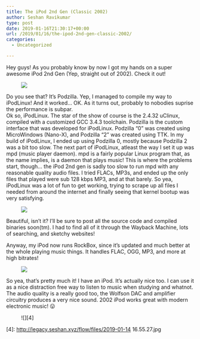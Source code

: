 ```yaml
---
title: The iPod 2nd Gen (Classic 2002)
author: Seshan Ravikumar
type: post
date: 2019-01-16T21:30:17+00:00
url: /2019/01/16/the-ipod-2nd-gen-classic-2002/
categories:
  - Uncategorized

---
```

Hey guys! As you probably know by now I got my hands on a super awesome iPod 2nd Gen (Yep, straight out of 2002). Check it out! <figure class="wp-block-image">

![][1] </figure> 

Do you see that? It&#8217;s Podzilla. Yep, I managed to compile my way to iPodLinux! And it worked&#8230; OK. As it turns out, probably to nobodies suprise the performance is subpar.  
Ok so, iPodLinux. The star of the show of course is the 2.4.32 uClinux, compiled with a customized GCC 3.4.3 toolchain. Podzilla is the custom interface that was developed for iPodLinux. Podzilla &#8220;0&#8221; was created using MicroWindows (Nano-X), and Podzilla &#8220;2&#8221; was created using TTK. In my build of iPodLinux, I ended up using Podzilla 0, mostly because Podzilla 2 was a bit too slow. The next part of iPodLinux, atleast the way I set it up was mpd (music player daemon). mpd is a fairly popular Linux program that, as the name implies, is a daemon that plays music! This is where the problems start, though&#8230; the iPod 2nd gen is sadly too slow to run mpd with any reasonable quality audio files. I tried FLACs, MP3s, and ended up the only files that played were sub 128 kbps MP3, and at that barely. So yea, iPodLinux was a lot of fun to get working, trying to scrape up all files I needed from around the internet and finally seeing that kernel bootup was very satisfying. <figure class="wp-block-image">

![][2] </figure> 

Beautiful, isn&#8217;t it? I&#8217;ll be sure to post all the source code and compiled binaries soon(tm). I had to find all of it through the Wayback Machine, lots of searching, and sketchy websites!  
  
Anyway, my iPod now runs RockBox, since it&#8217;s updated and much better at the whole playing music things. It handles FLAC, OGG, MP3, and more at high bitrates! <figure class="wp-block-image">

![][3] </figure> 

So yea, that&#8217;s pretty much it! I have an iPod. It&#8217;s actually nice too. I can use it as a nice distraction free way to listen to music when studying and whatnot.  
The audio quality is a really good too, the Wolfson DAC and amplifier circuitry produces a very nice sound. 2002 iPod works great with modern electronic music! 😛  
<figure class="wp-block-image">

![][4] </figure>

 [1]: http://legacy.seshan.xyz/flow/files/IMG_20190111_134029.jpg
 [2]: http://legacy.seshan.xyz/flow/files/IMG_20190111_135235.jpg
 [3]: http://legacy.seshan.xyz/flow/files/2019-01-14%2016.54.35.jpg
 [4]: http://legacy.seshan.xyz/flow/files/2019-01-14 16.55.27.jpg